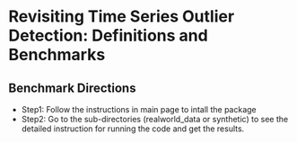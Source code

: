 
# Revisiting Time Series Outlier Detection: Definitions and Benchmarks

## Benchmark Directions
* Step1: Follow the instructions in main page to intall the package
* Step2: Go to the sub-directories (realworld\_data or synthetic) to see the detailed instruction for running the code and get the results.


